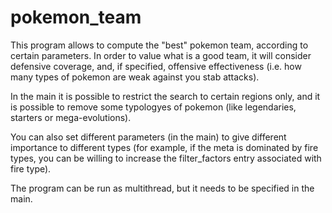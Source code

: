 # pokemon_team
This program allows to compute the "best" pokemon team, according to certain parameters.
In order to value what is a good team, it will consider defensive coverage, and, if specified, offensive effectiveness
(i.e. how many types of pokemon are weak against you stab attacks).

In the main it is possible to restrict the search to certain regions only, and it is possible to remove some typologyes of pokemon
(like legendaries, starters or mega-evolutions).

You can also set different parameters (in the main) to give different importance to different types
(for example, if the meta is dominated by fire types, you can be willing to increase the filter_factors entry associated with fire type).

The program can be run as multithread, but it needs to be specified in the main.
